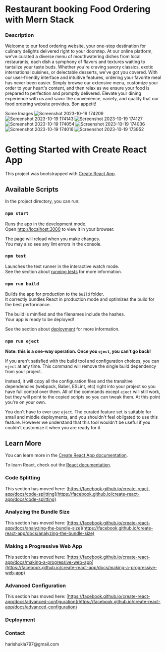 <H1>Restaurant booking  Food Ordering  with  Mern Stack </H1>

<H3>Description </H3>
<P>
  Welcome to our food ordering website, your one-stop destination for culinary delights delivered right to your doorstep. At our online platform, we've curated a diverse menu of mouthwatering dishes from local restaurants, each dish a symphony of flavors and textures waiting to tantalize your taste buds. Whether you're craving savory classics, exotic international cuisines, or delectable desserts, we've got you covered. With our user-friendly interface and intuitive features, ordering your favorite meal has never been easier. Simply browse our extensive menu, customize your order to your heart's content, and then relax as we ensure your food is prepared to perfection and promptly delivered. Elevate your dining experience with us and savor the convenience, variety, and quality that our food ordering website provides. Bon appétit!
</P>


Some Images
![Screenshot 2023-10-19 174209](https://github.com/shriyashshukla/food_deliverey/assets/139564061/6ddee090-bc1f-45db-884f-2c6326b785c3)
![Screenshot 2023-10-19 174143](https://github.com/shriyashshukla/food_deliverey/assets/139564061/7632b6bc-a96f-4ada-a74e-063538c9c098)
![Screenshot 2023-10-19 174127](https://github.com/shriyashshukla/food_deliverey/assets/139564061/a36c3735-e30b-4192-91d7-bbee10e11181)
![Screenshot 2023-10-19 174054](https://github.com/shriyashshukla/food_deliverey/assets/139564061/b817c9f0-bebe-44ed-a833-ee6e34c68139)
![Screenshot 2023-10-19 174036](https://github.com/shriyashshukla/food_deliverey/assets/139564061/6ce2e02f-cacc-41bf-9817-1c52dd8ccf6d)
![Screenshot 2023-10-19 174016](https://github.com/shriyashshukla/food_deliverey/assets/139564061/f60babd8-bba2-48a2-8f0a-3976b8abcb54)
![Screenshot 2023-10-19 173952](https://github.com/shriyashshukla/food_deliverey/assets/139564061/a65959b0-d286-46f1-98f0-1aec4fb42086)



# Getting Started with Create React App

This project was bootstrapped with [Create React App](https://github.com/facebook/create-react-app).

## Available Scripts

In the project directory, you can run:

### `npm start`

Runs the app in the development mode.\
Open [http://localhost:3000](http://localhost:3000) to view it in your browser.

The page will reload when you make changes.\
You may also see any lint errors in the console.

### `npm test`

Launches the test runner in the interactive watch mode.\
See the section about [running tests](https://facebook.github.io/create-react-app/docs/running-tests) for more information.

### `npm run build`

Builds the app for production to the `build` folder.\
It correctly bundles React in production mode and optimizes the build for the best performance.

The build is minified and the filenames include the hashes.\
Your app is ready to be deployed!

See the section about [deployment](https://facebook.github.io/create-react-app/docs/deployment) for more information.

### `npm run eject`

**Note: this is a one-way operation. Once you `eject`, you can't go back!**

If you aren't satisfied with the build tool and configuration choices, you can `eject` at any time. This command will remove the single build dependency from your project.

Instead, it will copy all the configuration files and the transitive dependencies (webpack, Babel, ESLint, etc) right into your project so you have full control over them. All of the commands except `eject` will still work, but they will point to the copied scripts so you can tweak them. At this point you're on your own.

You don't have to ever use `eject`. The curated feature set is suitable for small and middle deployments, and you shouldn't feel obligated to use this feature. However we understand that this tool wouldn't be useful if you couldn't customize it when you are ready for it.

## Learn More

You can learn more in the [Create React App documentation](https://facebook.github.io/create-react-app/docs/getting-started).

To learn React, check out the [React documentation](https://reactjs.org/).

### Code Splitting

This section has moved here: [https://facebook.github.io/create-react-app/docs/code-splitting](https://facebook.github.io/create-react-app/docs/code-splitting)

### Analyzing the Bundle Size

This section has moved here: [https://facebook.github.io/create-react-app/docs/analyzing-the-bundle-size](https://facebook.github.io/create-react-app/docs/analyzing-the-bundle-size)

### Making a Progressive Web App

This section has moved here: [https://facebook.github.io/create-react-app/docs/making-a-progressive-web-app](https://facebook.github.io/create-react-app/docs/making-a-progressive-web-app)

### Advanced Configuration

This section has moved here: [https://facebook.github.io/create-react-app/docs/advanced-configuration](https://facebook.github.io/create-react-app/docs/advanced-configuration)

### Deployment

<h3> Contact</h3>
harishukla797@gmail.com
